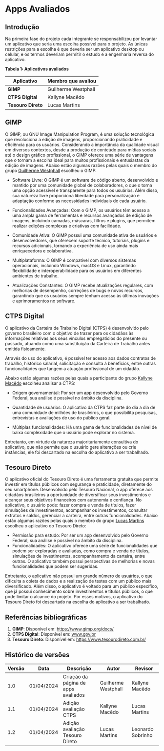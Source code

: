 # Apps Avaliados

## Introdução

Na primeira fase do projeto cada integrante se responsabilizou por levantar um aplicativo que seria uma escolha possível para o projeto. As únicas restrições para a escolha é que deveria ser um aplicativo desktop ou celular, e os termos deveriam permitir o estudo e a engenharia reversa do aplicativo.


**Tabela 1: Aplicativos avaliados**

| Aplicativo | Membro que avaliou  |
| ---------- | ------------------- |
| **GIMP**    | Guilherme Westphall |
| **CTPS Digital**  | Kallyne Macêdo |
| **Tesouro Direto** | Lucas Martins |

## GIMP

O GIMP, ou GNU Image Manipulation Program, é uma solução tecnológica que revoluciona a edição de imagens, proporcionando praticidade e eficiência para os usuários. Considerando a importância da qualidade visual em diversos contextos, desde a produção de conteúdo para mídias sociais até o design gráfico profissional, o GIMP oferece uma série de vantagens que o tornam a escolha ideal para muitos profissionais e entusiastas da edição de imagens. Abaixo estão algumas razões pelas quais o membro do grupo [Guilherme Westphall](https://github.com/west7) escolheu o GIMP:

- Software Livre: O GIMP é um software de código aberto, desenvolvido e mantido por uma comunidade global de colaboradores, o que o torna uma opção acessível e transparente para todos os usuários. Além disso, sua natureza livre proporciona liberdade para personalização e adaptação conforme as necessidades individuais de cada usuário.

- Funcionalidades Avançadas: Com o GIMP, os usuários têm acesso a uma ampla gama de ferramentas e recursos avançados de edição de imagens, incluindo camadas, máscaras, filtros e plugins, que permitem realizar edições complexas e criativas com facilidade.

- Comunidade Ativa: O GIMP possui uma comunidade ativa de usuários e desenvolvedores, que oferecem suporte técnico, tutoriais, plugins e recursos adicionais, tornando a experiência de uso ainda mais enriquecedora e colaborativa.

- Multiplataforma: O GIMP é compatível com diversos sistemas operacionais, incluindo Windows, macOS e Linux, garantindo flexibilidade e interoperabilidade para os usuários em diferentes ambientes de trabalho.

- Atualizações Constantes: O GIMP recebe atualizações regulares, com melhorias de desempenho, correções de bugs e novos recursos, garantindo que os usuários sempre tenham acesso às últimas inovações e aprimoramentos no software.


## CTPS Digital 

O aplicativo da Carteira de Trabalho Digital (CTPS) é desenvolvido pelo governo brasileiro com o objetivo de trazer para os cidadãos às informações relativas aos seus vínculos empregatícios do presente ou passado, atuando como uma substituição da Carteira de Trabalho antes emitida fisicamente. 

Através do uso do aplicativo, é possível ter acesso aos dados contratos de trabalho, histórico salarial, solicitação e consulta à benefícios, entre outras funcionalidades que tangem a atuação profissional de um cidadão.

Abaixo estão algumas razões pelas quais a participante do grupo [Kallyne Macêdo](https://github.com/kalipassos) escolheu analisar a CTPS:

- Origem governamental: Por ser um app desenvolvido pelo Governo Federal, sua análise é possível no âmbito da disciplina.

- Quantidade de usuários: O aplicativo da CTPS faz parte do dia a dia de uma comunidade de milhões de brasileiros, o que possibilita pesquisas, entrevistas e avaliações de uso do público geral. 

- Múltiplas funcionalidades: Há uma gama de funcionalidades de nível de baixa complexidade que o usuário pode explorar no sistema.

Entretanto, em virtude da natureza majoritariamente consultiva do aplicativo, que não permite que o usuário gere alterações ou crie instâncias, ele foi descartado na escolha do aplicativo a ser trabalhado.  

## Tesouro Direto

O aplicativo oficial do Tesouro Direto é uma ferramenta gratuita que permite investir em títulos públicos com segurança e praticidade, diretamente do seu smartphone. Desenvolvido pelo Tesouro Nacional, o app oferece aos cidadãos brasileiros a oportunidade de diversificar seus investimentos e alcançar seus objetivos financeiros com autonomia e confiança. No aplicativo, o usuário pode: fazer compra e venda de títulos, fazer simulações de investimentos, acompanhar os investimentos, consultar extratos e saldos, gerenciar a carteira, entre outras funcionalidades.
Abaixo estão algumas razões pelas quais o membro do grupo [Lucas Martins](https://github.com/martinsglucas) escolheu o aplicativo do Tesouro Direto:
- Permissão para estudo: Por ser um app desenvolvido pelo Governo Federal, sua análise é possível no âmbito da disciplina.
- Funcionalidades: O aplicativo oferece uma série de funcionalidades que podem ser exploradas e avaliadas, como compra e venda de títulos, simulações de investimentos, acompanhamento da carteira, entre outras. O aplicativo também possui perspectivas de melhorias e novas funcionalidades que podem ser sugeridas.

Entretanto, o aplicativo não possui um grande número de usuários, o que dificulta a coleta de dados e a realização de testes com um público mais diversificado. Além disso, o aplicativo é voltado para um público específico, que já possui conhecimento sobre investimentos e títulos públicos, o que pode limitar o alcance do projeto. Por esses motivos, o aplicativo do Tesouro Direto foi descartado na escolha do aplicativo a ser trabalhado.


## Referências bibliográficas

1. **GIMP**: Disponível em: https://www.gimp.org/docs/
2. **CTPS Digital**: Disponível em: www.gov.br
3. **Tesouro Direto**: Disponível em: https://www.tesourodireto.com.br/

## Histórico de versões

| Versão | Data       | Descrição                           | Autor               | Revisor |
| ------ | ---------- | ----------------------------------- | ------------------- | ------- |
| 1.0    | 01/04/2024 | Criação da página de apps avaliados | Guilherme Westphall | Kallyne Macêdo |
| 1.1   | 01/04/2024 | Adição avaliação CTPS | Kallyne Macêdo  | Lucas Martins |
| 1.2   | 01/04/2024 | Adição avaliação Tesouro Direto | Lucas Martins  | Leonardo Sobrinho |